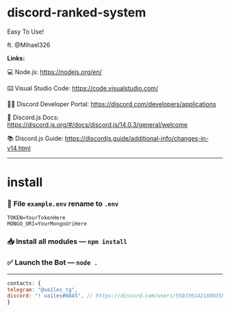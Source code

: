 # discord-ranked-system
Easy To Use!

ft. @Mihael326

**Links:**

💻 Node.js: https://nodejs.org/en/<br>

⌨️ Visual Studio Code: https://code.visualstudio.com/

🧑‍💻 Discord Developer Portal: https://discord.com/developers/applications

📑 Discord.js Docs: https://discord.js.org/#/docs/discord.js/14.0.3/general/welcome

📚 Discord.js Guide: https://discordjs.guide/additional-info/changes-in-v14.html

---
# install
### 📨 **File** `example.env` rename to `.env`
```Shell
TOKEN=YourTokenHere
MONGO_URI=YourMongoUriHere
```

### 📥 Install all modules — `npm install`

### ✅ Launch the Bot — `node .`
---
```js
contacts: {
telegram: "@va1les_tg",
discord: "! va1les#8845", // https://discord.com/users/550336142160035840
}
```